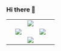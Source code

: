 ### Hi there 👋

<table style="height: 100vh; width: 100%;">
  <tr>
    <td colspan="2" style="vertical-align: middle; text-align: center;">
      <a href="https://github.com/fireblue95">
        <img src="http://github-profile-summary-cards.vercel.app/api/cards/profile-details?username=fireblue95&theme=transparent" />
      </a>
    </td>
  </tr>
  <tr>
    <td style="vertical-align: middle; text-align: center;">
      <a href="https://github.com/fireblue95">
        <img src="https://github-readme-streak-stats.herokuapp.com/?user=fireblue95&hide_border=true&card_width=338&theme=transparent" />
      </a>
    </td>
    <td style="vertical-align: middle; text-align: center;">
      <a href="https://github.com/fireblue95">
        <img src="http://github-profile-summary-cards.vercel.app/api/cards/stats?username=fireblue95&theme=transparent" />
      </a>
    </td>
  </tr>
  <tr>
    <td colspan="2" style="vertical-align: middle; text-align: center; width: 50%;">
      <a href="https://github.com/fireblue95">
        <img src="https://github-readme-stats.vercel.app/api/top-langs/?username=fireblue95&layout=donut&langs_count=10&theme=vue-dark&hide_border=true" />
      </a>
    </td>
  </tr>
</table>
